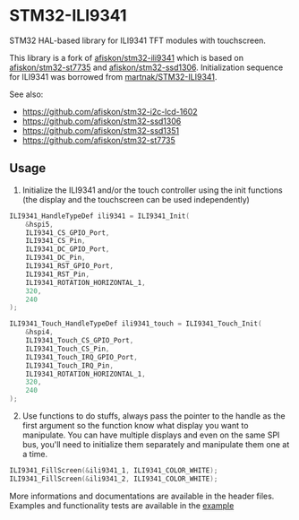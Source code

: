 # STM32-ILI9341

STM32 HAL-based library for ILI9341 TFT modules with touchscreen.

This library is a fork of [afiskon/stm32-ili9341][u0] which is based on [afiskon/stm32-st7735][u1] and
[afiskon/stm32-ssd1306][u2]. Initialization sequence for ILI9341 was borrowed
from [martnak/STM32-ILI9341][u3].

See also:

- https://github.com/afiskon/stm32-i2c-lcd-1602
- https://github.com/afiskon/stm32-ssd1306
- https://github.com/afiskon/stm32-ssd1351
- https://github.com/afiskon/stm32-st7735

[u0]: https://github.com/afiskon/stm32-ili9341
[u1]: https://github.com/afiskon/stm32-st7735
[u2]: https://github.com/afiskon/stm32-ssd1306
[u3]: https://github.com/martnak/STM32-ILI9341

## Usage

1. Initialize the ILI9341 and/or the touch controller using the init functions (the display and the touchscreen can be used independently)

```c
ILI9341_HandleTypeDef ili9341 = ILI9341_Init(
    &hspi5,
    ILI9341_CS_GPIO_Port,
    ILI9341_CS_Pin,
    ILI9341_DC_GPIO_Port,
    ILI9341_DC_Pin,
    ILI9341_RST_GPIO_Port,
    ILI9341_RST_Pin,
    ILI9341_ROTATION_HORIZONTAL_1,
    320,
    240
);

ILI9341_Touch_HandleTypeDef ili9341_touch = ILI9341_Touch_Init(
    &hspi4,
    ILI9341_Touch_CS_GPIO_Port,
    ILI9341_Touch_CS_Pin,
    ILI9341_Touch_IRQ_GPIO_Port,
    ILI9341_Touch_IRQ_Pin,
    ILI9341_ROTATION_HORIZONTAL_1,
    320,
    240
);
```

2. Use functions to do stuffs, always pass the pointer to the handle as the first argument so the function know what display you want to manipulate. You can have multiple displays and even on the same SPI bus, you'll need to initialize them separately and manipulate them one at a time.

```c
ILI9341_FillScreen(&ili9341_1, ILI9341_COLOR_WHITE);
ILI9341_FillScreen(&ili9341_2, ILI9341_COLOR_WHITE);
```

More informations and documentations are available in the header files. Examples and functionality tests are available in the [example](./example.c)
